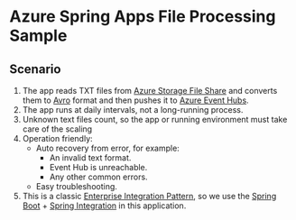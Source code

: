 # Azure Spring Apps File Processing Sample

## Scenario

1. The app reads TXT files from [Azure Storage File Share](https://learn.microsoft.com/en-us/azure/storage/files/storage-files-introduction) and converts them to [Avro](https://avro.apache.org/docs/1.11.1/) format and then pushes it to [Azure Event Hubs](https://learn.microsoft.com/en-us/azure/event-hubs/event-hubs-about).
2. The app runs at daily intervals, not a long-running process.
3. Unknown text files count, so the app or running environment must take care of the scaling
4. Operation friendly:
    - Auto recovery from error, for example:
      - An invalid text format.
      - Event Hub is unreachable.
      - Any other common errors.
    - Easy troubleshooting.
5. This is a classic [Enterprise Integration Pattern](http://www.eaipatterns.com/), so we use the [Spring Boot](https://spring.io/projects/spring-boot) + [Spring Integration](https://spring.io/projects/spring-integration) in this application.
